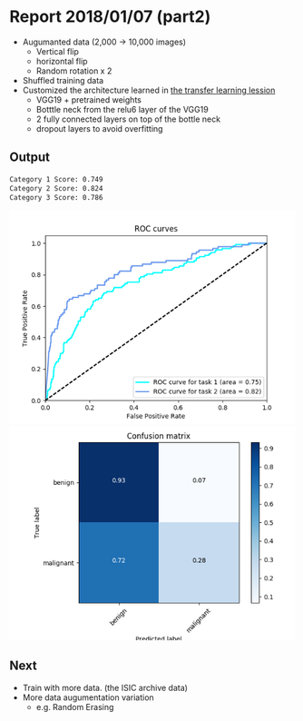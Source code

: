 # Report 2018/01/07 (part2)
* Augumanted data (2,000 -> 10,000 images)
  * Vertical flip
  * horizontal flip
  * Random rotation x 2
* Shuffled training data
* Customized the architecture learned in [the transfer learning lession](https://github.com/udacity/deep-learning/tree/master/transfer-learning)
  * VGG19 + pretrained weights
  * Botttle neck from the relu6 layer of the VGG19
  * 2 fully connected layers on top of the bottle neck
  * dropout layers to avoid overfitting

## Output

```
Category 1 Score: 0.749
Category 2 Score: 0.824
Category 3 Score: 0.786
```

![](./roc_curves.png)
![](./confusion_matrix.png)

## Next

* Train with more data. (the ISIC archive data)
* More data augumentation variation
  * e.g. Random Erasing